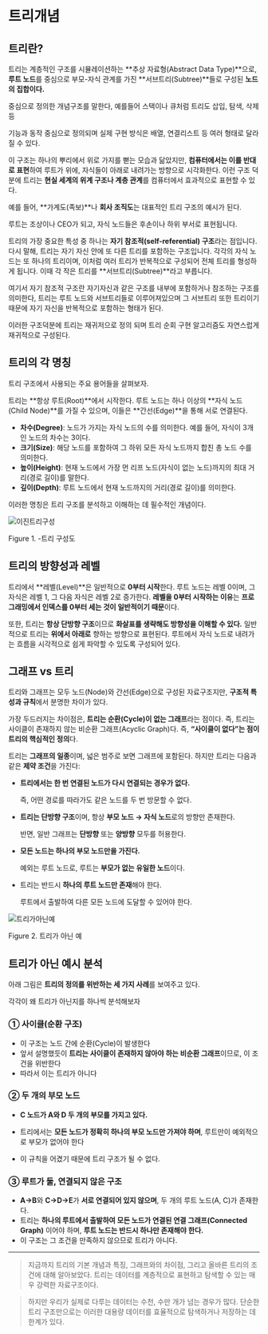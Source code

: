 # 트리개념

## 트리란?

트리는 계층적인 구조를 시뮬레이션하는 **추상 자료형(Abstract Data Type)**으로, **루트 노드**를 중심으로 부모-자식 관계를 가진 **서브트리(Subtree)**들로 구성된 **노드의 집합이다.**

중심으로 정의한 개념구조를 말한다, 예를들어 스택이나 큐처럼 트리도 삽입, 탐색, 삭제 등

기능과 동작 중심으로 정의되며 실제 구현 방식은 배열, 연결리스트 등 여러 형태로 달라질 수 있다.

이 구조는 하나의 뿌리에서 위로 가지를 뻗는 모습과 닮았지만, **컴퓨터에서는 이를 반대로 표현**하여 루트가 위에, 자식들이 아래로 내려가는 방향으로 시각화한다. 이런 구조 덕분에 트리는 **현실 세계의 위계 구조나 계층 관계**를 컴퓨터에서 효과적으로 표현할 수 있다.

예를 들어, **가계도(족보)**나 **회사 조직도**는 대표적인 트리 구조의 예시가 된다. 

루트는 조상이나 CEO가 되고, 자식 노드들은 후손이나 하위 부서로 표현됩니다.

트리의 가장 중요한 특성 중 하나는 **자기 참조적(self-referential) 구조**라는 점입니다. 다시 말해, 트리는 자기 자신 안에 또 다른 트리를 포함하는 구조입니다. 각각의 자식 노드는 또 하나의 트리이며, 이처럼 여러 트리가 반복적으로 구성되어 전체 트리를 형성하게 됩니다. 이때 각 작은 트리를 **서브트리(Subtree)**라고 부릅니다.

여기서 자기 참조적 구조란 자기자신과 같은 구조를 내부에 포함하거나 참조하는 구조를 의미한다, 트리는 루트 노드와 서브트리들로 이루어져있으며 그 서브트리 또한 트리이기 때문에 자기 자신을 반복적으로 포함하는 형태가 된다.

이러한 구조덕분에 트리는 재귀저으로 정의 되며 트리 순회 구현 알고리즘도 자연스럽게 재귀적으로 구성된다.

## 트리의 각 명칭

트리 구조에서 사용되는 주요 용어들을 살펴보자.

트리는 **항상 루트(Root)**에서 시작한다. 루트 노드는 하나 이상의 **자식 노드(Child Node)**를 가질 수 있으며, 이들은 **간선(Edge)**을 통해 서로 연결된다.

- **차수(Degree)**: 노드가 가지는 자식 노드의 수를 의미한다. 예를 들어, 자식이 3개인 노드의 차수는 3이다.
- **크기(Size)**: 해당 노드를 포함하여 그 하위 모든 자식 노드까지 합친 총 노드 수를 의미한다.
- **높이(Height)**: 현재 노드에서 가장 먼 리프 노드(자식이 없는 노드)까지의 최대 거리(경로 길이)를 말한다.
- **깊이(Depth)**: 루트 노드에서 현재 노드까지의 거리(경로 길이)를 의미한다.

이러한 명칭은 트리 구조를 분석하고 이해하는 데 필수적인 개념이다.

![이진트리구성](../../assets/tree_concept/tree/Tree_Structure.png)


Figure 1. -트리 구성도

## 트리의 방향성과 레벨

트리에서 **레벨(Level)**은 일반적으로 **0부터 시작**한다. 루트 노드는 레벨 0이며, 그 자식은 레벨 1, 그 다음 자식은 레벨 2로 증가한다. **레벨을 0부터 시작하는 이유**는 **프로그래밍에서 인덱스를 0부터 세는 것이 일반적이기 때문**이다.

또한, 트리는 **항상 단방향 구조**이므로 **화살표를 생략해도 방향성을 이해할 수 있다.** 일반적으로 트리는 **위에서 아래로** 향하는 방향으로 표현된다. 루트에서 자식 노드로 내려가는 흐름을 시각적으로 쉽게 파악할 수 있도록 구성되어 있다.

## 그래프 vs 트리

트리와 그래프는 모두 노드(Node)와  간선(Edge)으로 구성된 자료구조지만, **구조적 특성과 규칙**에서 분명한 차이가 있다.

가장 두드러지는 차이점은, **트리는 순환(Cycle)이 없는 그래프**라는 점이다. 즉, 트리는 사이클이 존재하지 않는 비순환 그래프(Acyclic Graph)다. 즉, **“사이클이 없다”는 점이 트리의 핵심적인 정의**다.

트리는 **그래프의 일종**이며, 넓은 범주로 보면 그래프에 포함된다. 하지만 트리는 다음과 같은 **제약 조건**을 가진다:

- **트리에서는 한 번 연결된 노드가 다시 연결되는 경우가 없다.**
    
    즉, 어떤 경로를 따라가도 같은 노드를 두 번 방문할 수 없다.
    
- **트리는 단방향 구조**이며, 항상 **부모 노드 → 자식 노드**로의 방향만 존재한다.
    
    반면, 일반 그래프는 **단방향** 또는 **양방향** 모두를 허용한다.
    
- **모든 노드는 하나의 부모 노드만을 가진다.**
    
    예외는 루트 노드로, 루트는 **부모가 없는 유일한 노드**이다.
    
- 트리는 반드시 **하나의 루트 노드만 존재**해야 한다.
    
    루트에서 출발하여 다른 모든 노드에 도달할 수 있어야 한다.
    

![트리가아닌예](../../assets/tree_concept/tree/Not_Tree_Ex.png)

Figure 2. 트리가 아닌 예

## 트리가 아닌 예시 분석

아래 그림은 **트리의 정의를 위반하는 세 가지 사례**를 보여주고 있다. 

각각이 왜 트리가 아닌지를 하나씩 분석해보자

### ① 사이클(순환 구조)

- 이 구조는 노드 간에 순환(Cycle)이 발생한다
- 앞서 설명했듯이 **트리는 사이클이 존재하지 않아야 하는 비순환 그래프**이므로, 이 조건을 위반한다
- 따라서 이는 트리가 아니다

### ② 두 개의 부모 노드

- **C 노드가 A와 D 두 개의 부모를 가지고 있다.**
- 트리에서는 **모든 노드가 정확히 하나의 부모 노드만 가져야 하며**,
  루트만이 예외적으로 부모가 없어야 한다

- 이 규칙을 어겼기 때문에 트리 구조가 될 수 없다.

### ③ 루트가 둘, 연결되지 않은 구조

- **A→B**와 **C→D→E**가 **서로 연결되어 있지 않으며**, 두 개의 루트 노드(A, C)가 존재한다.
- 트리는 **하나의 루트에서 출발하여 모든 노드가 연결된 연결 그래프(Connected Graph)**
  이어야 하며, **루트 노드는 반드시 하나만 존재해야 한다.**
- 이 구조는 그 조건을 만족하지 않으므로 트리가 아니다.

---

> 지금까지 트리의 기본 개념과 특징, 그래프와의 차이점, 그리고 올바른 트리의 조건에 대해 알아보았다. 트리는 데이터를 계층적으로 표현하고 탐색할 수 있는 매우 강력한 자료구조이다.
> 

> 하지만 우리가 실제로 다루는 데이터는 수천, 수만 개가 넘는 경우가 많다. 단순한 트리 구조만으로는 이러한 대용량 데이터를 효율적으로 탐색하거나 저장하는 데 한계가 있다.
>